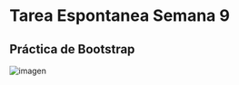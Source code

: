 # Tarea Espontanea Semana 9
## Práctica de Bootstrap
![imagen](https://github.com/user-attachments/assets/d7ee3345-77f1-479e-850f-f52ba1263ece)

